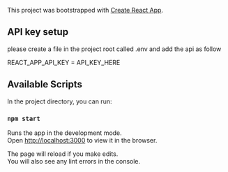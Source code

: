 This project was bootstrapped with [Create React App](https://github.com/facebook/create-react-app).

## API key setup

please create a file in the project root called .env and add the api as follow

REACT_APP_API_KEY = API_KEY_HERE

## Available Scripts

In the project directory, you can run:

### `npm start`

Runs the app in the development mode.<br>
Open [http://localhost:3000](http://localhost:3000) to view it in the browser.

The page will reload if you make edits.<br>
You will also see any lint errors in the console.
